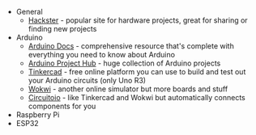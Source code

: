 - General
  - [Hackster](https://www.hackster.io/) - popular site for hardware projects, great for sharing or finding new projects
- Arduino
  - [Arduino Docs](https://docs.arduino.cc/) - comprehensive resource that's complete with everything you need to know about Arduino
  - [Arduino Project Hub](https://projecthub.arduino.cc/) - huge collection of Arduino projects
  - [Tinkercad](http://tinkercad.com/) - free online platform you can use to build and test out your Arduino circuits (only Uno R3)
  - [Wokwi](https://wokwi.com/arduino) - another online simulator but more boards and stuff
  - [Circuitoio](http://circuito.io/) - like Tinkercad and Wokwi but automatically connects components for you
- Raspberry Pi
- ESP32
